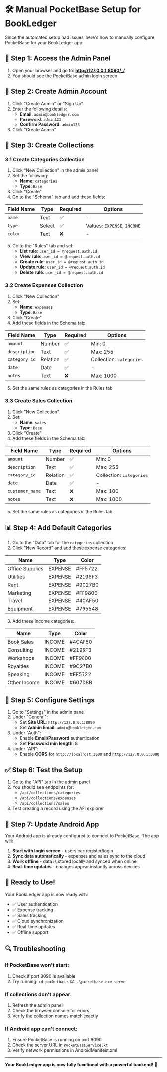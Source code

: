 # 🛠️ Manual PocketBase Setup for BookLedger

Since the automated setup had issues, here's how to manually configure PocketBase for your BookLedger app:

## 🚀 Step 1: Access the Admin Panel

1. Open your browser and go to: **http://127.0.0.1:8090/_/**
2. You should see the PocketBase admin login screen

## 👤 Step 2: Create Admin Account

1. Click "Create Admin" or "Sign Up"
2. Enter the following details:
   - **Email**: `admin@bookledger.com`
   - **Password**: `admin123`
   - **Confirm Password**: `admin123`
3. Click "Create Admin"

## 📂 Step 3: Create Collections

### 3.1 Create Categories Collection

1. Click "New Collection" in the admin panel
2. Set the following:
   - **Name**: `categories`
   - **Type**: `Base`
3. Click "Create"
4. Go to the "Schema" tab and add these fields:

| Field Name | Type | Required | Options |
|------------|------|----------|---------|
| `name` | Text | ✅ | - |
| `type` | Select | ✅ | Values: `EXPENSE`, `INCOME` |
| `color` | Text | ❌ | - |

5. Go to the "Rules" tab and set:
   - **List rule**: `user_id = @request.auth.id`
   - **View rule**: `user_id = @request.auth.id`
   - **Create rule**: `user_id = @request.auth.id`
   - **Update rule**: `user_id = @request.auth.id`
   - **Delete rule**: `user_id = @request.auth.id`

### 3.2 Create Expenses Collection

1. Click "New Collection"
2. Set:
   - **Name**: `expenses`
   - **Type**: `Base`
3. Click "Create"
4. Add these fields in the Schema tab:

| Field Name | Type | Required | Options |
|------------|------|----------|---------|
| `amount` | Number | ✅ | Min: 0 |
| `description` | Text | ✅ | Max: 255 |
| `category_id` | Relation | ✅ | Collection: `categories` |
| `date` | Date | ✅ | - |
| `notes` | Text | ❌ | Max: 1000 |

5. Set the same rules as categories in the Rules tab

### 3.3 Create Sales Collection

1. Click "New Collection"
2. Set:
   - **Name**: `sales`
   - **Type**: `Base`
3. Click "Create"
4. Add these fields in the Schema tab:

| Field Name | Type | Required | Options |
|------------|------|----------|---------|
| `amount` | Number | ✅ | Min: 0 |
| `description` | Text | ✅ | Max: 255 |
| `category_id` | Relation | ✅ | Collection: `categories` |
| `date` | Date | ✅ | - |
| `customer_name` | Text | ❌ | Max: 100 |
| `notes` | Text | ❌ | Max: 1000 |

5. Set the same rules as categories in the Rules tab

## 📊 Step 4: Add Default Categories

1. Go to the "Data" tab for the `categories` collection
2. Click "New Record" and add these expense categories:

| Name | Type | Color |
|------|------|-------|
| Office Supplies | EXPENSE | #FF5722 |
| Utilities | EXPENSE | #2196F3 |
| Rent | EXPENSE | #9C27B0 |
| Marketing | EXPENSE | #FF9800 |
| Travel | EXPENSE | #4CAF50 |
| Equipment | EXPENSE | #795548 |

3. Add these income categories:

| Name | Type | Color |
|------|------|-------|
| Book Sales | INCOME | #4CAF50 |
| Consulting | INCOME | #2196F3 |
| Workshops | INCOME | #FF9800 |
| Royalties | INCOME | #9C27B0 |
| Speaking | INCOME | #FF5722 |
| Other Income | INCOME | #607D8B |

## 🔧 Step 5: Configure Settings

1. Go to "Settings" in the admin panel
2. Under "General":
   - Set **Site URL**: `http://127.0.0.1:8090`
   - Set **Admin Email**: `admin@bookledger.com`
3. Under "Auth":
   - Enable **Email/Password** authentication
   - Set **Password min length**: 8
4. Under "API":
   - Enable **CORS** for `http://localhost:3000` and `http://127.0.0.1:3000`

## ✅ Step 6: Test the Setup

1. Go to the "API" tab in the admin panel
2. You should see endpoints for:
   - `/api/collections/categories`
   - `/api/collections/expenses`
   - `/api/collections/sales`
3. Test creating a record using the API explorer

## 📱 Step 7: Update Android App

Your Android app is already configured to connect to PocketBase. The app will:

1. **Start with login screen** - users can register/login
2. **Sync data automatically** - expenses and sales sync to the cloud
3. **Work offline** - data is stored locally and synced when online
4. **Real-time updates** - changes appear instantly across devices

## 🚀 Ready to Use!

Your BookLedger app is now ready with:
- ✅ User authentication
- ✅ Expense tracking
- ✅ Sales tracking
- ✅ Cloud synchronization
- ✅ Real-time updates
- ✅ Offline support

## 🔍 Troubleshooting

### If PocketBase won't start:
1. Check if port 8090 is available
2. Try running: `cd pocketbase && .\pocketbase.exe serve`

### If collections don't appear:
1. Refresh the admin panel
2. Check the browser console for errors
3. Verify the collection names match exactly

### If Android app can't connect:
1. Ensure PocketBase is running on port 8090
2. Check the server URL in `PocketBaseService.kt`
3. Verify network permissions in AndroidManifest.xml

---

**Your BookLedger app is now fully functional with a powerful backend! 🎉**
